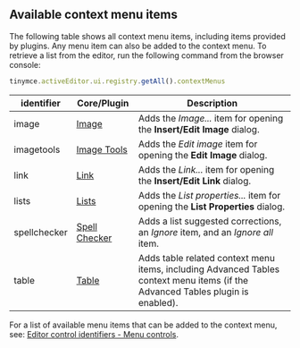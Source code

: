 ## Available context menu items

The following table shows all context menu items, including items provided by plugins.
Any menu item can also be added to the context menu.
To retrieve a list from the editor, run the following command from the browser console:

```js
tinymce.activeEditor.ui.registry.getAll().contextMenus
```

| identifier  | Core/Plugin  | Description  |
| ----------- | ------------ | ------------ |
| image | [Image]({{site.baseurl}}/plugins/image/) | Adds the _Image..._ item for opening the **Insert/Edit Image** dialog. |
| imagetools | [Image Tools]({{site.baseurl}}/plugins/imagetools/) | Adds the _Edit image_ item for opening the **Edit Image** dialog. |
| link | [Link]({{site.baseurl}}/plugins/link/) | Adds the _Link..._ item for opening the **Insert/Edit Link** dialog. |
| lists | [Lists]({{site.baseurl}}/plugins/lists/) | Adds the _List properties..._ item for opening the **List Properties** dialog. |
| spellchecker | [Spell Checker]({{site.baseurl}}/plugins/spellchecker/) | Adds a list suggested corrections, an _Ignore_ item, and an _Ignore all_ item. |
| table | [Table]({{site.baseurl}}/plugins/table/) | Adds table related context menu items, including Advanced Tables context menu items (if the Advanced Tables plugin is enabled). |

For a list of available menu items that can be added to the context menu, see: [Editor control identifiers - Menu controls]({{site.baseurl}}/advanced/editor-control-identifiers/#menucontrols).